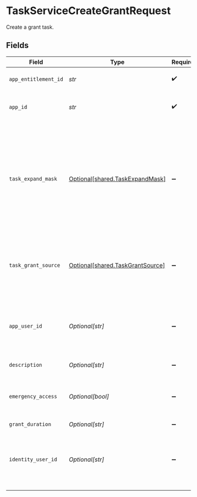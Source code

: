 # TaskServiceCreateGrantRequest

Create a grant task.


## Fields

| Field                                                                                                                                                                                                                         | Type                                                                                                                                                                                                                          | Required                                                                                                                                                                                                                      | Description                                                                                                                                                                                                                   |
| ----------------------------------------------------------------------------------------------------------------------------------------------------------------------------------------------------------------------------- | ----------------------------------------------------------------------------------------------------------------------------------------------------------------------------------------------------------------------------- | ----------------------------------------------------------------------------------------------------------------------------------------------------------------------------------------------------------------------------- | ----------------------------------------------------------------------------------------------------------------------------------------------------------------------------------------------------------------------------- |
| `app_entitlement_id`                                                                                                                                                                                                          | *str*                                                                                                                                                                                                                         | :heavy_check_mark:                                                                                                                                                                                                            | The ID of the app entitlement to grant access to.                                                                                                                                                                             |
| `app_id`                                                                                                                                                                                                                      | *str*                                                                                                                                                                                                                         | :heavy_check_mark:                                                                                                                                                                                                            | The ID of the app that is associated with the entitlement.                                                                                                                                                                    |
| `task_expand_mask`                                                                                                                                                                                                            | [Optional[shared.TaskExpandMask]](../../models/shared/taskexpandmask.md)                                                                                                                                                      | :heavy_minus_sign:                                                                                                                                                                                                            | The task expand mask is an array of strings that specifes the related objects the requester wishes to have returned when making a request where the expand mask is part of the input. Use '*' to view all possible responses. |
| `task_grant_source`                                                                                                                                                                                                           | [Optional[shared.TaskGrantSource]](../../models/shared/taskgrantsource.md)                                                                                                                                                    | :heavy_minus_sign:                                                                                                                                                                                                            | The TaskGrantSource message tracks which external URL was the source of the specificed grant ticket.                                                                                                                          |
| `app_user_id`                                                                                                                                                                                                                 | *Optional[str]*                                                                                                                                                                                                               | :heavy_minus_sign:                                                                                                                                                                                                            | The ID of the app user to grant access for. This field and identityUserId cannot both be set for a given request.                                                                                                             |
| `description`                                                                                                                                                                                                                 | *Optional[str]*                                                                                                                                                                                                               | :heavy_minus_sign:                                                                                                                                                                                                            | The description of the request.                                                                                                                                                                                               |
| `emergency_access`                                                                                                                                                                                                            | *Optional[bool]*                                                                                                                                                                                                              | :heavy_minus_sign:                                                                                                                                                                                                            | Boolean stating whether or not the task is marked as emergency access.                                                                                                                                                        |
| `grant_duration`                                                                                                                                                                                                              | *Optional[str]*                                                                                                                                                                                                               | :heavy_minus_sign:                                                                                                                                                                                                            | N/A                                                                                                                                                                                                                           |
| `identity_user_id`                                                                                                                                                                                                            | *Optional[str]*                                                                                                                                                                                                               | :heavy_minus_sign:                                                                                                                                                                                                            | The ID of the user associated with the app user we are granting access for. This field cannot be set if appUserID is also set.                                                                                                |